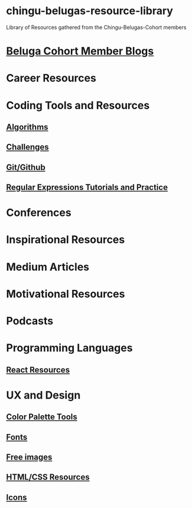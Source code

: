 # chingu-belugas-resource-library
Library of Resources gathered from the Chingu-Belugas-Cohort members

# [Beluga Cohort Member Blogs](member_blogs.md)

# Career Resources

# Coding Tools and Resources

## [Algorithms](algorithm-practice.md)
## [Challenges](challenges.md)
## [Git/Github](git-github.md)
## [Regular Expressions Tutorials and Practice](regex.md)

# Conferences

# Inspirational Resources

# Medium Articles

# Motivational Resources

# Podcasts

# Programming Languages

## [React Resources](react.md)

# UX and Design

## [Color Palette Tools](color-tools.md)
## [Fonts](fonts.md)
## [Free images](free-images.md)
## [HTML/CSS Resources](html-css.md)
## [Icons](icons.md)
